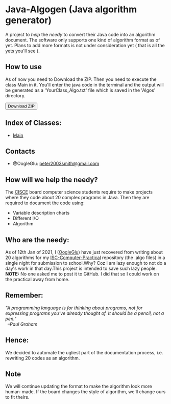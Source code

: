 # Java-Algogen (Java algorithm generator)
A project to <i>help</i> the <i>needy</i> to convert their Java code into an algorithm document. 
The software only supports one kind of algorithm format as of yet. 
Plans to add more formats is not under consideration yet ( that is all the yets you'll see ).

## How to use
As of now you need to Download the ZIP. Then you 
need to execute the class Main in it. You'll enter 
the java code in the terminal and the output will be generated 
as a 'YourClass_Algo.txt' file which is saved in the 'Algos' directory.

[<button>Download ZIP</button>](https://github.com/OogleGlu/Java-Algogen/archive/main.zip)

## Index of Classes:
- [Main](https://github.com/OogleGlu/Java-Algogen/blob/main/Main.java)

## Contacts
- @OogleGlu: peter2003smith@gmail.com

## How will we help the needy?
The [CISCE](https://en.m.wikipedia.org/wiki/Council_for_the_Indian_School_Certificate_Examinations) board computer science students require to 
make projects where they code about 20 complex programs in Java. 
Then they are required to document the code using:
- Variable description charts
- Different I/O
- Algorithm

## Who are the needy:
As of 12th Jan of 2021, I ([OogleGlu](https://github.com/OogleGlu)) have just recovered from writing about 20 algorithms 
for my [ISC-Computer-Practical](https://github.com/OogleGlu/ISC-Computer-Practical) repository (the .algo files) in 
a single night for submission to school.Why? Coz I am lazy enough to not do a day's work in that day.This project is 
intended to save such lazy people.<br><b>NOTE:</b> No one asked me to post it to GitHub. I did that so I could work on the 
practical away from home.

## Remember:
<em>"A programming language is for thinking about programs, 
not for expressing programs you've already thought of. 
It should be a pencil, not a pen."<br>&ensp;&#8211;Paul Graham</em>

## Hence: 
We decided to automate the ugliest part of the documentation process, 
i.e. rewriting 20 codes as an algorithm.

## Note
We will continue updating the format to make the algorithm look 
more human-made. If the board changes the style of algorithm, we'll 
change ours to fit theirs.
